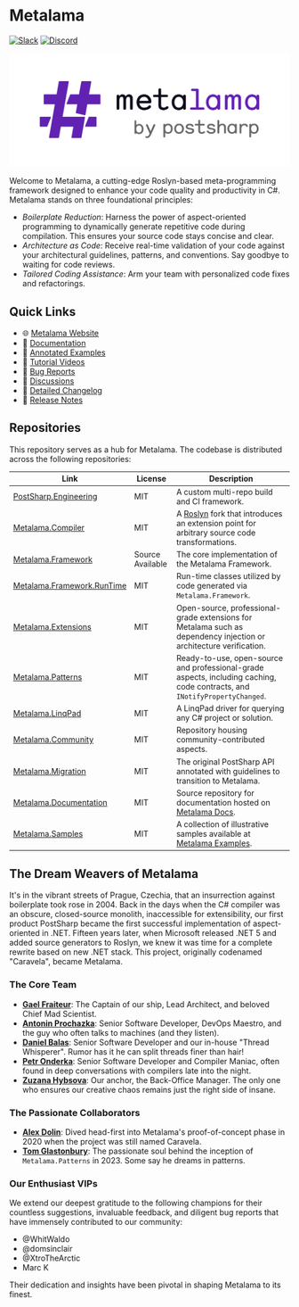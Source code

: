 # Metalama

[![Slack](https://img.shields.io/badge/Slack-4A154B?label=Chat%20with%20us&style=flat&logo=slack&logoColor=white)](https://www.postsharp.net/slack) 
[![Discord](https://img.shields.io/badge/Discord-4A154B?label=Chat%20with%20us&style=flat&logo=discord&logoColor=white)](https://www.postsharp.net/discord)

![Metalama Logo](images/metalama-by-postsharp.svg)

Welcome to Metalama, a cutting-edge Roslyn-based meta-programming framework designed to enhance your code quality and productivity in C#. Metalama stands on three foundational principles:

* *Boilerplate Reduction*: Harness the power of aspect-oriented programming to dynamically generate repetitive code during compilation. This ensures your source code stays concise and clear.
* *Architecture as Code*: Receive real-time validation of your code against your architectural guidelines, patterns, and conventions. Say goodbye to waiting for code reviews.
* *Tailored Coding Assistance*: Arm your team with personalized code fixes and refactorings.


## Quick Links

- 🌐 [Metalama Website](https://www.postsharp.net/metalama)
- 📖 [Documentation](https://doc.metalama.net/)
- 📝 [Annotated Examples](https://doc.metalama.net/examples)
- 🎥 [Tutorial Videos](https://doc.metalama.net/videos)
- 🐞 [Bug Reports](https://github.com/postsharp/Metalama/issues)
- 💬 [Discussions](https://github.com/postsharp/Metalama/discussions)
- 📜 [Detailed Changelog](https://github.com/orgs/postsharp/discussions/categories/changelog)
- 📢 [Release Notes](https://doc.metalama.net/conceptual/aspects/release-notes)


## Repositories

This repository serves as a hub for Metalama. The codebase is distributed across the following repositories:

| Link                                                                           | License          | Description                                                                                                                                     |
| ------------------------------------------------------------------------------ | ---------------- | ----------------------------------------------------------------------------------------------------------------------------------------------- |
| [PostSharp.Engineering](https://github.com/postsharp/PostSharp.Engineering)    | MIT              | A custom multi-repo build and CI framework.                                                                                                       |
| [Metalama.Compiler](https://github.com/postsharp/Metalama.Compiler)           | MIT              | A [Roslyn](https://github.com/dotnet/roslyn) fork that introduces an extension point for arbitrary source code transformations. |
| [Metalama.Framework](https://github.com/postsharp/Metalama.Framework)         | Source Available | The core implementation of the Metalama Framework.                                                                                               |
| [Metalama.Framework.RunTime](https://github.com/postsharp/Metalama.Framework.RunTime) | MIT  | Run-time classes utilized by code generated via `Metalama.Framework`.                                                                            |
| [Metalama.Extensions](https://github.com/postsharp/Metalama.Extensions)        | MIT              | Open-source, professional-grade extensions for Metalama such as dependency injection or architecture verification.                                                                                        |
| [Metalama.Patterns](https://github.com/postsharp/Metalama.Patterns)            | MIT              | Ready-to-use, open-source and professional-grade aspects, including caching, code contracts, and `INotifyPropertyChanged`.                                          |
| [Metalama.LinqPad](https://github.com/postsharp/Metalama.LinqPad)              | MIT              | A LinqPad driver for querying any C# project or solution.                                                                                        |
| [Metalama.Community](https://github.com/postsharp/Metalama.Community)          | MIT              | Repository housing community-contributed aspects.                                                                                                |
| [Metalama.Migration](https://github.com/postsharp/Metalama.Migration)          | MIT              | The original PostSharp API annotated with guidelines to transition to Metalama.                                                        |
| [Metalama.Documentation](https://github.com/postsharp/Metalama.Documentation)  | MIT              | Source repository for documentation hosted on [Metalama Docs](https://doc.metalama.net/).                                                       |
| [Metalama.Samples](https://github.com/postsharp/Metalama.Samples)              | MIT              | A collection of illustrative samples available at [Metalama Examples](https://doc.metalama.net/examples).                                        |


## The Dream Weavers of Metalama

It's in the vibrant streets of Prague, Czechia, that an insurrection against boilerplate took rose in 2004. Back in the days when the C# compiler was an obscure, closed-source monolith, inaccessible for extensibility, our first product PostSharp became the first successful implementation of aspect-oriented in .NET. Fifteen years later, when Microsoft released .NET 5 and added source generators to Roslyn, we knew it was time for a complete rewrite based on new .NET stack. This project, originally codenamed "Caravela", became Metalama. 

### The Core Team

- **[Gael Fraiteur](@gfraiteur)**: The Captain of our ship, Lead Architect, and beloved Chief Mad Scientist.
- **[Antonin Prochazka](@prochan2)**: Senior Software Developer, DevOps Maestro, and the guy who often talks to machines (and they listen).
- **[Daniel Balas](@addabis)**: Senior Software Developer and our in-house "Thread Whisperer". Rumor has it he can split threads finer than hair!
- **[Petr Onderka](@svick)**: Senior Software Developer and Compiler Maniac, often found in deep conversations with compilers late into the night.
- **[Zuzana Hybsova](@Zu-Hy)**: Our anchor, the Back-Office Manager. The only one who ensures our creative chaos remains just the right side of insane.

### The Passionate Collaborators

- **[Alex Dolin](@aleksd)**: Dived head-first into Metalama's proof-of-concept phase in 2020 when the project was still named Caravela.
- **[Tom Glastonbury](@tg73)**: The passionate soul behind the inception of `Metalama.Patterns` in 2023. Some say he dreams in patterns.

### Our Enthusiast VIPs

We extend our deepest gratitude to the following champions for their countless suggestions, invaluable feedback, and diligent bug reports that have immensely contributed to our community:

- @WhitWaldo
- @domsinclair
- @XtroTheArctic
- Marc K

Their dedication and insights have been pivotal in shaping Metalama to its finest.